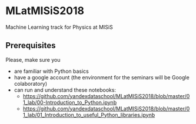 # MLatMISiS2018
Machine Learning track for Physics at MISiS

## Prerequisites

Please, make sure you
- are familiar with Python basics
- have a google account (the environment for the seminars will be Google colaboratory)
- can run and understand these notebooks:
  - https://github.com/yandexdataschool/MLatMISiS2018/blob/master/01_lab/00-Introduction_to_Python.ipynb
  - https://github.com/yandexdataschool/MLatMISiS2018/blob/master/01_lab/01_Introduction_to_useful_Python_libraries.ipynb


